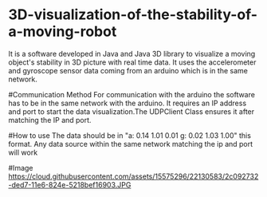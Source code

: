 # 3D-visualization-of-the-stability-of-a-moving-robot
It is a software developed in Java and Java 3D library to visualize a moving object's stability in 3D picture with real time data.
It uses the accelerometer and gyroscope sensor data coming from an arduino which is in the same network.

#Communication Method
For communication with the arduino the software has to be in the same network with the arduino. It requires an IP address and port 
to start the data visualization.The UDPClient Class ensures it after matching the IP and port.

#How to use
The data should be in "a: 0.14 1.01 0.01 g: 0.02 1.03 1.00" this format. Any data source within the same network matching the ip and 
port will work

#Image
https://cloud.githubusercontent.com/assets/15575296/22130583/2c092732-ded7-11e6-824e-5218bef16903.JPG
